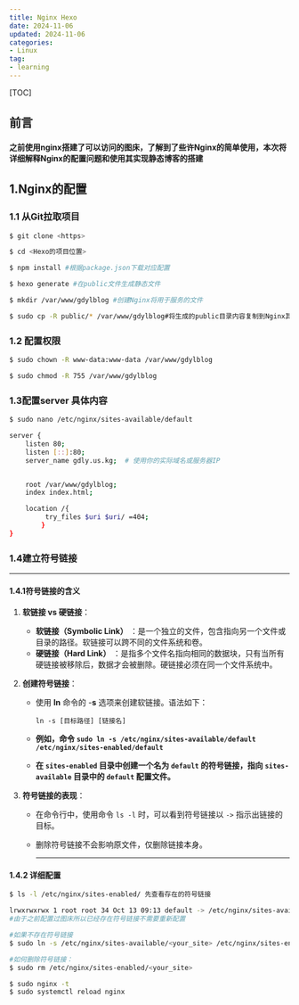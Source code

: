 ```yaml
---
title: Nginx Hexo
date: 2024-11-06
updated: 2024-11-06
categories: 
- Linux
tag:
- learning
---
```


[TOC]

## 前言

#### 	之前使用nginx搭建了可以访问的图床，了解到了些许Nginx的简单使用，本次将详细解释Nginx的配置问题和使用其实现静态博客的搭建



## 1.Nginx的配置

### 1.1 从Git拉取项目

```bash
$ git clone <https>

$ cd <Hexo的项目位置>

$ npm install #根据package.json下载对应配置

$ hexo generate #在public文件生成静态文件

$ mkdir /var/www/gdylblog #创建Nginx将用于服务的文件

$ sudo cp -R public/* /var/www/gdylblog#将生成的public目录内容复制到Nginx其中
```

### 1.2 配置权限

```bash
$ sudo chown -R www-data:www-data /var/www/gdylblog

$ sudo chmod -R 755 /var/www/gdylblog
```

### 1.3配置server 具体内容

```bash
$ sudo nano /etc/nginx/sites-available/default

server {
    listen 80;
    listen [::]:80;
    server_name gdly.us.kg;  # 使用你的实际域名或服务器IP


    root /var/www/gdylblog;
    index index.html;

    location /{
         try_files $uri $uri/ =404;
        }
}
```



### 1.4建立符号链接

------

#### 1.4.1符号链接的含义

1. **软链接 vs 硬链接**：

   - **软链接（Symbolic Link）** ：是一个独立的文件，包含指向另一个文件或目录的路径。软链接可以跨不同的文件系统和卷。
   - **硬链接（Hard Link）** ：是指多个文件名指向相同的数据块，只有当所有硬链接被移除后，数据才会被删除。硬链接必须在同一个文件系统中。

2. **创建符号链接**：

   - 使用  **ln** 命令的  -**s** 选项来创建软链接。语法如下：

     ```
     ln -s [目标路径] [链接名]
     ```

   - **例如，命令 `sudo ln -s /etc/nginx/sites-available/default /etc/nginx/sites-enabled/default`**  

   - **在 `sites-enabled` 目录中创建一个名为 `default` 的符号链接，指向 `sites-available` 目录中的 `default` 配置文件。**

3. **符号链接的表现**：

   - 在命令行中，使用命令 `ls -l` 时，可以看到符号链接以 `->` 指示出链接的目标。

   - 删除符号链接不会影响原文件，仅删除链接本身。

     ------

#### 1.4.2 详细配置

```bash
$ ls -l /etc/nginx/sites-enabled/ 先查看存在的符号链接

lrwxrwxrwx 1 root root 34 Oct 13 09:13 default -> /etc/nginx/sites-available/default
#由于之前配置过图床所以已经存在符号链接不需要重新配置

#如果不存在符号链接
$ sudo ln -s /etc/nginx/sites-available/<your_site> /etc/nginx/sites-enabled/<your_site>

#如何删除符号链接：
$ sudo rm /etc/nginx/sites-enabled/<your_site>

$ sudo nginx -t
$ sudo systemctl reload nginx
```




